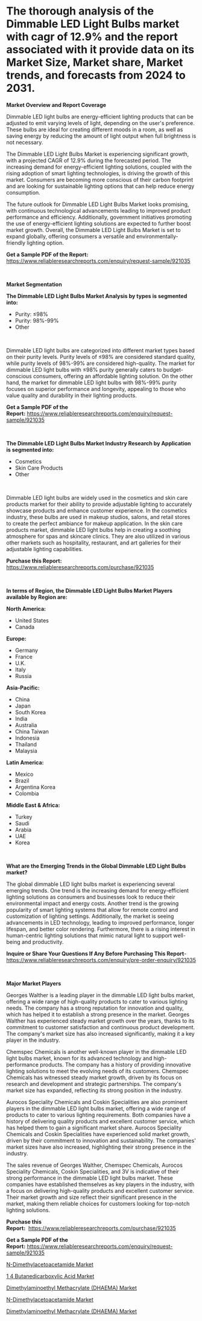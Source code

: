 <p><h1>The thorough analysis of the Dimmable LED Light Bulbs market with cagr of  12.9% and the report associated with it provide data on its Market Size, Market share, Market trends, and forecasts from 2024 to 2031.</h1></p><p><strong>Market Overview and Report Coverage</strong></p>
<p><p>Dimmable LED light bulbs are energy-efficient lighting products that can be adjusted to emit varying levels of light, depending on the user's preference. These bulbs are ideal for creating different moods in a room, as well as saving energy by reducing the amount of light output when full brightness is not necessary.</p><p>The Dimmable LED Light Bulbs Market is experiencing significant growth, with a projected CAGR of 12.9% during the forecasted period. The increasing demand for energy-efficient lighting solutions, coupled with the rising adoption of smart lighting technologies, is driving the growth of this market. Consumers are becoming more conscious of their carbon footprint and are looking for sustainable lighting options that can help reduce energy consumption.</p><p>The future outlook for Dimmable LED Light Bulbs Market looks promising, with continuous technological advancements leading to improved product performance and efficiency. Additionally, government initiatives promoting the use of energy-efficient lighting solutions are expected to further boost market growth. Overall, the Dimmable LED Light Bulbs Market is set to expand globally, offering consumers a versatile and environmentally-friendly lighting option.</p></p>
<p><strong>Get a Sample PDF of the Report:</strong> <a href="https://www.reliableresearchreports.com/enquiry/request-sample/921035">https://www.reliableresearchreports.com/enquiry/request-sample/921035</a></p>
<p>&nbsp;</p>
<p><strong>Market Segmentation</strong></p>
<p><strong>The Dimmable LED Light Bulbs Market Analysis by types is segmented into:</strong></p>
<p><ul><li>Purity: ≤98%</li><li>Purity: 98%-99%</li><li>Other</li></ul></p>
<p>&nbsp;</p>
<p><p>Dimmable LED light bulbs are categorized into different market types based on their purity levels. Purity levels of ≤98% are considered standard quality, while purity levels of 98%-99% are considered high-quality. The market for dimmable LED light bulbs with ≤98% purity generally caters to budget-conscious consumers, offering an affordable lighting solution. On the other hand, the market for dimmable LED light bulbs with 98%-99% purity focuses on superior performance and longevity, appealing to those who value quality and durability in their lighting products.</p></p>
<p><strong>Get a Sample PDF of the Report:</strong>&nbsp;<a href="https://www.reliableresearchreports.com/enquiry/request-sample/921035">https://www.reliableresearchreports.com/enquiry/request-sample/921035</a></p>
<p>&nbsp;</p>
<p><strong>The Dimmable LED Light Bulbs Market Industry Research by Application is segmented into:</strong></p>
<p><ul><li>Cosmetics</li><li>Skin Care Products</li><li>Other</li></ul></p>
<p>&nbsp;</p>
<p><p>Dimmable LED light bulbs are widely used in the cosmetics and skin care products market for their ability to provide adjustable lighting to accurately showcase products and enhance customer experience. In the cosmetics industry, these bulbs are used in makeup studios, salons, and retail stores to create the perfect ambiance for makeup application. In the skin care products market, dimmable LED light bulbs help in creating a soothing atmosphere for spas and skincare clinics. They are also utilized in various other markets such as hospitality, restaurant, and art galleries for their adjustable lighting capabilities.</p></p>
<p><strong>Purchase this Report:</strong>&nbsp; <a href="https://www.reliableresearchreports.com/purchase/921035">https://www.reliableresearchreports.com/purchase/921035</a></p>
<p>&nbsp;</p>
<p><strong>In terms of Region, the Dimmable LED Light Bulbs Market Players available by Region are:</strong></p>
<p>
    <p> <strong> North America: </strong>
        <ul>
            <li>United States</li>
            <li>Canada</li>
        </ul>
        </p> 
    <p> <strong> Europe: </strong>
        <ul>
            <li>Germany</li>
            <li>France</li>
            <li>U.K.</li>
            <li>Italy</li>
            <li>Russia</li>
        </ul>
        </p> 
    <p> <strong> Asia-Pacific: </strong>
        <ul>
            <li>China</li>
            <li>Japan</li>
            <li>South Korea</li>
            <li>India</li>
            <li>Australia</li>
            <li>China Taiwan</li>
            <li>Indonesia</li>
            <li>Thailand</li>
            <li>Malaysia</li>
        </ul>
        </p> 
    <p> <strong> Latin America: </strong>
        <ul>
            <li>Mexico</li>
            <li>Brazil</li>
            <li>Argentina Korea</li>
            <li>Colombia</li>
        </ul>
        </p> 
    <p> <strong> Middle East & Africa: </strong>
        <ul>
            <li>Turkey</li>
            <li>Saudi</li>
            <li>Arabia</li>
            <li>UAE</li>
            <li>Korea</li>
        </ul>
    </p>
    </p>
<p>&nbsp;</p>
<p><strong>What are the Emerging Trends in the Global Dimmable LED Light Bulbs market?</strong></p>
<p><p>The global dimmable LED light bulbs market is experiencing several emerging trends. One trend is the increasing demand for energy-efficient lighting solutions as consumers and businesses look to reduce their environmental impact and energy costs. Another trend is the growing popularity of smart lighting systems that allow for remote control and customization of lighting settings. Additionally, the market is seeing advancements in LED technology, leading to improved performance, longer lifespan, and better color rendering. Furthermore, there is a rising interest in human-centric lighting solutions that mimic natural light to support well-being and productivity.</p></p>
<p><strong>Inquire or Share Your Questions If Any Before Purchasing This Report</strong>- <a href="https://www.reliableresearchreports.com/enquiry/pre-order-enquiry/921035">https://www.reliableresearchreports.com/enquiry/pre-order-enquiry/921035</a></p>
<p>&nbsp;</p>
<p><strong>Major Market Players</strong></p>
<p><p>Georges Walther is a leading player in the dimmable LED light bulbs market, offering a wide range of high-quality products to cater to various lighting needs. The company has a strong reputation for innovation and quality, which has helped it to establish a strong presence in the market. Georges Walther has experienced steady market growth over the years, thanks to its commitment to customer satisfaction and continuous product development. The company's market size has also increased significantly, making it a key player in the industry.</p><p>Chemspec Chemicals is another well-known player in the dimmable LED light bulbs market, known for its advanced technology and high-performance products. The company has a history of providing innovative lighting solutions to meet the evolving needs of its customers. Chemspec Chemicals has witnessed steady market growth, driven by its focus on research and development and strategic partnerships. The company's market size has expanded, reflecting its strong position in the industry.</p><p>Aurocos Speciality Chemicals and Coskin Specialities are also prominent players in the dimmable LED light bulbs market, offering a wide range of products to cater to various lighting requirements. Both companies have a history of delivering quality products and excellent customer service, which has helped them to gain a significant market share. Aurocos Speciality Chemicals and Coskin Specialities have experienced solid market growth, driven by their commitment to innovation and sustainability. The companies' market sizes have also increased, highlighting their strong presence in the industry.</p><p>The sales revenue of Georges Walther, Chemspec Chemicals, Aurocos Speciality Chemicals, Coskin Specialities, and 3V is indicative of their strong performance in the dimmable LED light bulbs market. These companies have established themselves as key players in the industry, with a focus on delivering high-quality products and excellent customer service. Their market growth and size reflect their significant presence in the market, making them reliable choices for customers looking for top-notch lighting solutions.</p></p>
<p><strong>Purchase this Report:</strong>&nbsp;&nbsp;<a href="https://www.reliableresearchreports.com/purchase/921035">https://www.reliableresearchreports.com/purchase/921035</a></p>
<p></p>
<p><strong>Get a Sample PDF of the Report:</strong>&nbsp;<a href="https://www.reliableresearchreports.com/enquiry/request-sample/921035">https://www.reliableresearchreports.com/enquiry/request-sample/921035</a></p>
<p><p><a href="https://issuu.com/reportprime-2/docs/n-dimethylacetoacetamide-market-siz_fa3a1ed2ce2408">N-Dimethylacetoacetamide Market</a></p><p><a href="https://issuu.com/reportprime-2/docs/1-4-butanedicarboxylic-acid-market-_5fc9ac5f5988aa">1 4 Butanedicarboxylic Acid Market</a></p><p><a href="https://issuu.com/reportprime-2/docs/dimethylaminoethyl-methacrylate-dha_2709dd915f529d">Dimethylaminoethyl Methacrylate (DHAEMA) Market</a></p><p><a href="https://issuu.com/reportprime-2/docs/n-dimethylacetoacetamide-market-siz_fa3a1ed2ce2408">N-Dimethylacetoacetamide Market</a></p><p><a href="https://issuu.com/reportprime-2/docs/dimethylaminoethyl-methacrylate-dha_2709dd915f529d">Dimethylaminoethyl Methacrylate (DHAEMA) Market</a></p></p>